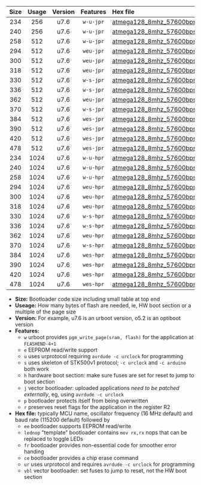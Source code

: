 |Size|Usage|Version|Features|Hex file|
|:-:|:-:|:-:|:-:|:--|
|234|256|u7.6|`w-u-jpr`|[atmega128_8mhz_57600bps_ur_vbl.hex](https://raw.githubusercontent.com/stefanrueger/urboot/main//atmega128_8mhz_57600bps_ur_vbl.hex)|
|240|256|u7.6|`w-u-jpr`|[atmega128_8mhz_57600bps_lednop_ur_vbl.hex](https://raw.githubusercontent.com/stefanrueger/urboot/main//atmega128_8mhz_57600bps_lednop_ur_vbl.hex)|
|258|512|u7.6|`w-u-jpr`|[atmega128_8mhz_57600bps_lednop_fr_ur_vbl.hex](https://raw.githubusercontent.com/stefanrueger/urboot/main//atmega128_8mhz_57600bps_lednop_fr_ur_vbl.hex)|
|294|512|u7.6|`weu-jpr`|[atmega128_8mhz_57600bps_ee_ur_vbl.hex](https://raw.githubusercontent.com/stefanrueger/urboot/main//atmega128_8mhz_57600bps_ee_ur_vbl.hex)|
|300|512|u7.6|`weu-jpr`|[atmega128_8mhz_57600bps_ee_lednop_ur_vbl.hex](https://raw.githubusercontent.com/stefanrueger/urboot/main//atmega128_8mhz_57600bps_ee_lednop_ur_vbl.hex)|
|318|512|u7.6|`weu-jpr`|[atmega128_8mhz_57600bps_ee_lednop_fr_ur_vbl.hex](https://raw.githubusercontent.com/stefanrueger/urboot/main//atmega128_8mhz_57600bps_ee_lednop_fr_ur_vbl.hex)|
|330|512|u7.6|`w-s-jpr`|[atmega128_8mhz_57600bps_vbl.hex](https://raw.githubusercontent.com/stefanrueger/urboot/main//atmega128_8mhz_57600bps_vbl.hex)|
|336|512|u7.6|`w-s-jpr`|[atmega128_8mhz_57600bps_lednop_vbl.hex](https://raw.githubusercontent.com/stefanrueger/urboot/main//atmega128_8mhz_57600bps_lednop_vbl.hex)|
|362|512|u7.6|`weu-jpr`|[atmega128_8mhz_57600bps_ee_lednop_fr_ce_ur_vbl.hex](https://raw.githubusercontent.com/stefanrueger/urboot/main//atmega128_8mhz_57600bps_ee_lednop_fr_ce_ur_vbl.hex)|
|370|512|u7.6|`w-s-jpr`|[atmega128_8mhz_57600bps_lednop_fr_vbl.hex](https://raw.githubusercontent.com/stefanrueger/urboot/main//atmega128_8mhz_57600bps_lednop_fr_vbl.hex)|
|384|512|u7.6|`wes-jpr`|[atmega128_8mhz_57600bps_ee_vbl.hex](https://raw.githubusercontent.com/stefanrueger/urboot/main//atmega128_8mhz_57600bps_ee_vbl.hex)|
|390|512|u7.6|`wes-jpr`|[atmega128_8mhz_57600bps_ee_lednop_vbl.hex](https://raw.githubusercontent.com/stefanrueger/urboot/main//atmega128_8mhz_57600bps_ee_lednop_vbl.hex)|
|420|512|u7.6|`wes-jpr`|[atmega128_8mhz_57600bps_ee_lednop_fr_vbl.hex](https://raw.githubusercontent.com/stefanrueger/urboot/main//atmega128_8mhz_57600bps_ee_lednop_fr_vbl.hex)|
|478|512|u7.6|`wes-jpr`|[atmega128_8mhz_57600bps_ee_lednop_fr_ce_vbl.hex](https://raw.githubusercontent.com/stefanrueger/urboot/main//atmega128_8mhz_57600bps_ee_lednop_fr_ce_vbl.hex)|
|234|1024|u7.6|`w-u-hpr`|[atmega128_8mhz_57600bps_ur.hex](https://raw.githubusercontent.com/stefanrueger/urboot/main//atmega128_8mhz_57600bps_ur.hex)|
|240|1024|u7.6|`w-u-hpr`|[atmega128_8mhz_57600bps_lednop_ur.hex](https://raw.githubusercontent.com/stefanrueger/urboot/main//atmega128_8mhz_57600bps_lednop_ur.hex)|
|258|1024|u7.6|`w-u-hpr`|[atmega128_8mhz_57600bps_lednop_fr_ur.hex](https://raw.githubusercontent.com/stefanrueger/urboot/main//atmega128_8mhz_57600bps_lednop_fr_ur.hex)|
|294|1024|u7.6|`weu-hpr`|[atmega128_8mhz_57600bps_ee_ur.hex](https://raw.githubusercontent.com/stefanrueger/urboot/main//atmega128_8mhz_57600bps_ee_ur.hex)|
|300|1024|u7.6|`weu-hpr`|[atmega128_8mhz_57600bps_ee_lednop_ur.hex](https://raw.githubusercontent.com/stefanrueger/urboot/main//atmega128_8mhz_57600bps_ee_lednop_ur.hex)|
|318|1024|u7.6|`weu-hpr`|[atmega128_8mhz_57600bps_ee_lednop_fr_ur.hex](https://raw.githubusercontent.com/stefanrueger/urboot/main//atmega128_8mhz_57600bps_ee_lednop_fr_ur.hex)|
|330|1024|u7.6|`w-s-hpr`|[atmega128_8mhz_57600bps.hex](https://raw.githubusercontent.com/stefanrueger/urboot/main//atmega128_8mhz_57600bps.hex)|
|336|1024|u7.6|`w-s-hpr`|[atmega128_8mhz_57600bps_lednop.hex](https://raw.githubusercontent.com/stefanrueger/urboot/main//atmega128_8mhz_57600bps_lednop.hex)|
|362|1024|u7.6|`weu-hpr`|[atmega128_8mhz_57600bps_ee_lednop_fr_ce_ur.hex](https://raw.githubusercontent.com/stefanrueger/urboot/main//atmega128_8mhz_57600bps_ee_lednop_fr_ce_ur.hex)|
|370|1024|u7.6|`w-s-hpr`|[atmega128_8mhz_57600bps_lednop_fr.hex](https://raw.githubusercontent.com/stefanrueger/urboot/main//atmega128_8mhz_57600bps_lednop_fr.hex)|
|384|1024|u7.6|`wes-hpr`|[atmega128_8mhz_57600bps_ee.hex](https://raw.githubusercontent.com/stefanrueger/urboot/main//atmega128_8mhz_57600bps_ee.hex)|
|390|1024|u7.6|`wes-hpr`|[atmega128_8mhz_57600bps_ee_lednop.hex](https://raw.githubusercontent.com/stefanrueger/urboot/main//atmega128_8mhz_57600bps_ee_lednop.hex)|
|420|1024|u7.6|`wes-hpr`|[atmega128_8mhz_57600bps_ee_lednop_fr.hex](https://raw.githubusercontent.com/stefanrueger/urboot/main//atmega128_8mhz_57600bps_ee_lednop_fr.hex)|
|478|1024|u7.6|`wes-hpr`|[atmega128_8mhz_57600bps_ee_lednop_fr_ce.hex](https://raw.githubusercontent.com/stefanrueger/urboot/main//atmega128_8mhz_57600bps_ee_lednop_fr_ce.hex)|

- **Size:** Bootloader code size including small table at top end
- **Useage:** How many bytes of flash are needed, ie, HW boot section or a multiple of the page size
- **Version:** For example, u7.6 is an urboot version, o5.2 is an optiboot version
- **Features:**
  + `w` urboot provides `pgm_write_page(sram, flash)` for the application at `FLASHEND-4+1`
  + `e` EEPROM read/write support
  + `u` uses urprotocol requiring `avrdude -c urclock` for programming
  + `s` uses skeleton of STK500v1 protocol; `-c urclock` and `-c arduino` both work
  + `h` hardware boot section: make sure fuses are set for reset to jump to boot section
  + `j` vector bootloader: uploaded applications *need to be patched externally*, eg, using `avrdude -c urclock`
  + `p` bootloader protects itself from being overwritten
  + `r` preserves reset flags for the application in the register R2
- **Hex file:** typically MCU name, oscillator frequency (16 MHz default) and baud rate (115200 default) followed by
  + `ee` bootloader supports EEPROM read/write
  + `lednop` "template" bootloader contains `mov rx,rx` nops that can be replaced to toggle LEDs
  + `fr` bootloader provides non-essential code for smoother error handing
  + `ce` bootloader provides a chip erase command
  + `ur` uses urprotocol and requires `avrdude -c urclock` for programming
  + `vbl` vector bootloader: set fuses to jump to reset, not the HW boot section
